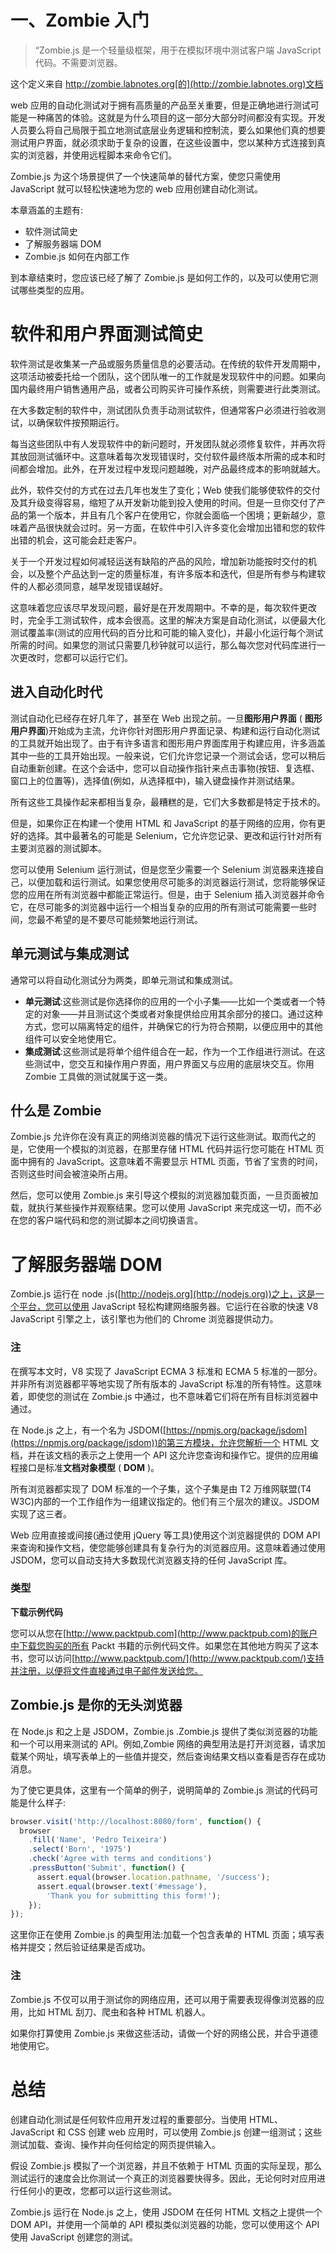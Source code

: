 # 一、Zombie 入门

> “Zombie.js 是一个轻量级框架，用于在模拟环境中测试客户端 JavaScript 代码。不需要浏览器。

这个定义来自 http://zombie.labnotes.org[的](http://zombie.labnotes.org)文档

web 应用的自动化测试对于拥有高质量的产品至关重要，但是正确地进行测试可能是一种痛苦的体验。这就是为什么项目的这一部分大部分时间都没有实现。开发人员要么将自己局限于孤立地测试底层业务逻辑和控制流，要么如果他们真的想要测试用户界面，就必须求助于复杂的设置，在这些设置中，您以某种方式连接到真实的浏览器，并使用远程脚本来命令它们。

Zombie.js 为这个场景提供了一个快速简单的替代方案，使您只需使用 JavaScript 就可以轻松快速地为您的 web 应用创建自动化测试。

本章涵盖的主题有:

*   软件测试简史
*   了解服务器端 DOM
*   Zombie.js 如何在内部工作

到本章结束时，您应该已经了解了 Zombie.js 是如何工作的，以及可以使用它测试哪些类型的应用。

# 软件和用户界面测试简史

软件测试是收集某一产品或服务质量信息的必要活动。在传统的软件开发周期中，这项活动被委托给一个团队，这个团队唯一的工作就是发现软件中的问题。如果向国内最终用户销售通用产品，或者公司购买许可操作系统，则需要进行此类测试。

在大多数定制的软件中，测试团队负责手动测试软件，但通常客户必须进行验收测试，以确保软件按预期运行。

每当这些团队中有人发现软件中的新问题时，开发团队就必须修复软件，并再次将其放回测试循环中。这意味着每次发现错误时，交付软件最终版本所需的成本和时间都会增加。此外，在开发过程中发现问题越晚，对产品最终成本的影响就越大。

此外，软件交付的方式在过去几年也发生了变化；Web 使我们能够使软件的交付及其升级变得容易，缩短了从开发新功能到投入使用的时间。但是一旦你交付了产品的第一个版本，并且有几个客户在使用它，你就会面临一个困境；更新越少，意味着产品很快就会过时。另一方面，在软件中引入许多变化会增加出错和您的软件出错的机会，这可能会赶走客户。

关于一个开发过程如何减轻运送有缺陷的产品的风险，增加新功能按时交付的机会，以及整个产品达到一定的质量标准，有许多版本和迭代，但是所有参与构建软件的人都必须同意，越早发现错误越好。

这意味着您应该尽早发现问题，最好是在开发周期中。不幸的是，每次软件更改时，完全手工测试软件，成本会很高。这里的解决方案是自动化测试，以便最大化测试覆盖率(测试的应用代码的百分比和可能的输入变化)，并最小化运行每个测试所需的时间。如果您的测试只需要几秒钟就可以运行，那么每次您对代码库进行一次更改时，您都可以运行它们。

## 进入自动化时代

测试自动化已经存在好几年了，甚至在 Web 出现之前。一旦**图形用户界面** ( **图形用户界面**)开始成为主流，允许你针对图形用户界面记录、构建和运行自动化测试的工具就开始出现了。由于有许多语言和图形用户界面库用于构建应用，许多涵盖其中一些的工具开始出现。一般来说，它们允许您记录一个测试会话，您可以稍后自动重新创建。在这个会话中，您可以自动操作指针来点击事物(按钮、复选框、窗口上的位置等)，选择值(例如，从选择框中)，输入键盘操作并测试结果。

所有这些工具操作起来都相当复杂，最糟糕的是，它们大多数都是特定于技术的。

但是，如果你正在构建一个使用 HTML 和 JavaScript 的基于网络的应用，你有更好的选择。其中最著名的可能是 Selenium，它允许您记录、更改和运行针对所有主要浏览器的测试脚本。

您可以使用 Selenium 运行测试，但是您至少需要一个 Selenium 浏览器来连接自己，以便加载和运行测试。如果您使用尽可能多的浏览器运行测试，您将能够保证您的应用在所有浏览器中都能正常运行。但是，由于 Selenium 插入浏览器并命令它，在尽可能多的浏览器中运行一个相当复杂的应用的所有测试可能需要一些时间，您最不希望的是不要尽可能频繁地运行测试。

## 单元测试与集成测试

通常可以将自动化测试分为两类，即单元测试和集成测试。

*   **单元测试**:这些测试是你选择你的应用的一个小子集——比如一个类或者一个特定的对象——并且测试这个类或者对象提供给应用其余部分的接口。通过这种方式，您可以隔离特定的组件，并确保它的行为符合预期，以便应用中的其他组件可以安全地使用它。
*   **集成测试**:这些测试是将单个组件组合在一起，作为一个工作组进行测试。在这些测试中，您交互和操作用户界面，用户界面又与应用的底层块交互。你用 Zombie 工具做的测试就属于这一类。

## 什么是 Zombie

Zombie.js 允许你在没有真正的网络浏览器的情况下运行这些测试。取而代之的是，它使用一个模拟的浏览器，在那里存储 HTML 代码并运行您可能在 HTML 页面中拥有的 JavaScript。这意味着不需要显示 HTML 页面，节省了宝贵的时间，否则这些时间会被渲染所占用。

然后，您可以使用 Zombie.js 来引导这个模拟的浏览器加载页面，一旦页面被加载，就执行某些操作并观察结果。您可以使用 JavaScript 来完成这一切，而不必在您的客户端代码和您的测试脚本之间切换语言。

# 了解服务器端 DOM

Zombie.js 运行在 node .js([http://nodejs.org](http://nodejs.org))之上，这是一个平台，您可以使用 JavaScript 轻松构建网络服务器。它运行在谷歌的快速 V8 JavaScript 引擎之上，该引擎也为他们的 Chrome 浏览器提供动力。

### 注

在撰写本文时，V8 实现了 JavaScript ECMA 3 标准和 ECMA 5 标准的一部分。并非所有浏览器都平等地实现了所有版本的 JavaScript 标准的所有特性。这意味着，即使您的测试在 Zombie.js 中通过，也不意味着它们将在所有目标浏览器中通过。

在 Node.js 之上，有一个名为 JSDOM([https://npmjs.org/package/jsdom](https://npmjs.org/package/jsdom))的第三方模块，允许您解析一个 HTML 文档，并在该文档的表示之上使用一个 API 这允许您查询和操作它。提供的应用编程接口是标准**文档对象模型** ( **DOM** )。

所有浏览器都实现了 DOM 标准的一个子集，这个子集是由 T2 万维网联盟(T4 W3C)内部的一个工作组作为一组建议指定的。他们有三个层次的建议。JSDOM 实现了这三者。

Web 应用直接或间接(通过使用 jQuery 等工具)使用这个浏览器提供的 DOM API 来查询和操作文档，使您能够创建具有复杂行为的浏览器应用。这意味着通过使用 JSDOM，您可以自动支持大多数现代浏览器支持的任何 JavaScript 库。

### 类型

**下载示例代码**

您可以从您在[http://www.packtpub.com](http://www.packtpub.com)的账户中下载您购买的所有 Packt 书籍的示例代码文件。如果您在其他地方购买了这本书，您可以访问[http://www.packtpub.com/](http://www.packtpub.com/)支持并注册，以便将文件直接通过电子邮件发送给您。

## Zombie.js 是你的无头浏览器

在 Node.js 和之上是 JSDOM，Zombie.js .Zombie.js 提供了类似浏览器的功能和一个可以用来测试的 API。例如,Zombie 网络的典型用法是打开浏览器，请求加载某个网址，填写表单上的一些值并提交，然后查询结果文档以查看是否存在成功消息。

为了使它更具体，这里有一个简单的例子，说明简单的 Zombie.js 测试的代码可能是什么样子:

```js
browser.visit('http://localhost:8080/form', function() {
  browser
    .fill('Name', 'Pedro Teixeira')
    .select('Born', '1975')
    .check('Agree with terms and conditions')
    .pressButton('Submit', function() {
      assert.equal(browser.location.pathname, '/success');
      assert.equal(browser.text('#message'),
        'Thank you for submitting this form!');
    });
});
```

这里你正在使用 Zombie.js 的典型用法:加载一个包含表单的 HTML 页面；填写表格并提交；然后验证结果是否成功。

### 注

Zombie.js 不仅可以用于测试你的网络应用，还可以用于需要表现得像浏览器的应用，比如 HTML 刮刀、爬虫和各种 HTML 机器人。

如果你打算使用 Zombie.js 来做这些活动，请做一个好的网络公民，并合乎道德地使用它。

# 总结

创建自动化测试是任何软件应用开发过程的重要部分。当使用 HTML、JavaScript 和 CSS 创建 web 应用时，可以使用 Zombie.js 创建一组测试；这些测试加载、查询、操作并向任何给定的网页提供输入。

假设 Zombie.js 模拟了一个浏览器，并且不依赖于 HTML 页面的实际呈现，那么测试运行的速度会比你测试一个真正的浏览器要快得多。因此，无论何时对应用进行任何小的更改，您都可以运行这些测试。

Zombie.js 运行在 Node.js 之上，使用 JSDOM 在任何 HTML 文档之上提供一个 DOM API，并使用一个简单的 API 模拟类似浏览器的功能，您可以使用这个 API 使用 JavaScript 创建您的测试。